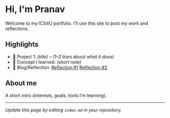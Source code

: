 # Hi, I'm Pranav
Welcome to my ICS4U portfolio. I’ll use this site to post my work and reflections.

## Highlights
- 🔧 Project 1: *(title)* – *(1–2 lines about what it does)*
- 🧠 Concept I learned: *(short note)*
- 📝 Blog/Reflection: [Reflection #1](./posts/first_reflection.md) [Reflection #2](./posts/second_reflection.md)

## About me
A short intro (interests, goals, tools I’m learning).

---
*Update this page by editing `index.md` in your repository.*
